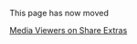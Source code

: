 This page has now moved

[Media Viewers on Share Extras](http://share-extras.github.io/addons/media-viewers/)